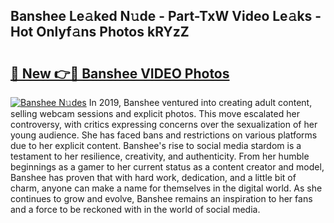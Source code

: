 ## Banshee Le𝚊ked N𝚞de - Part-TxW Video Le𝚊ks - Hot Onlyf𝚊ns Photos kRYzZ

# <h2><a href="http://ac42550.deff.icu/?id=Banshee">🔗 New 👉🔴 Banshee VIDEO Photos</a></h2>

[![Banshee N𝚞des](https://i.imgur.com/rIISA9y.gif)](http://ac42550.deff.icu/?id=Banshee)
In 2019, Banshee ventured into creating adult content, selling webcam sessions and explicit photos. This move escalated her controversy, with critics expressing concerns over the sexualization of her young audience. She has faced bans and restrictions on various platforms due to her explicit content. Banshee's rise to social media stardom is a testament to her resilience, creativity, and authenticity. From her humble beginnings as a gamer to her current status as a content creator and model, Banshee has proven that with hard work, dedication, and a little bit of charm, anyone can make a name for themselves in the digital world. As she continues to grow and evolve, Banshee remains an inspiration to her fans and a force to be reckoned with in the world of social media.

